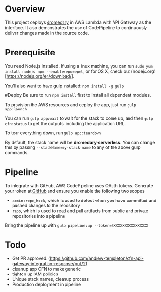# Overview
This project deploys [dromedary](https://github.com/stelligent/dromedary) in AWS Lambda with API Gateway as the interface.  It also demonstrates the use of CodePipeline to continuously deliver changes made in the source code.

# Prerequisite
You need Node.js installed.  If using a linux machine, you can run `sudo yum install nodejs npm --enablerepo=epel`, or for OS X, check out (nodejs.org)[https://nodejs.org/en/download/].

You'll also want to have gulp installed: `npm install -g gulp`

#Deploy
Be sure to run `npm install` first to install all dependent modules.

To provision the AWS resources and deploy the app, just run `gulp app:launch`

You can run `gulp app:wait` to wait for the stack to come up, and then `gulp cfn:status` to get the outputs, including the application URL.

To tear everything down, run `gulp app:teardown`

By default, the stack name will be **dromedary-serverless**.  You can change this by passing `--stackName=my-stack-name` to any of the above gulp commands.

# Pipeline

To integrate with GitHub, AWS CodePipeline uses OAuth tokens.  Generate your token at [GitHub](https://github.com/settings/tokens) and ensure you enable the following two scopes:
* `admin:repo_hook`, which is used to detect when you have committed and pushed changes to the repository
* `repo`, which is used to read and pull artifacts from public and private repositories into a pipeline

Bring the pipeline up with `gulp pipeline:up --token=XXXXXXXXXXXXXXXXX`

# Todo
* Get PR approved: (https://github.com/andrew-templeton/cfn-api-gateway-integration-response/pull/2)
* cleanup app CFN to make generic
* tighten up IAM policies
* Unique stack names, cleanup process
* Production deployment in pipeline

